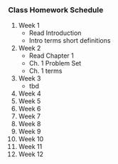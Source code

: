 ### Class Homework Schedule

1. Week 1
    - Read Introduction
    - Intro terms short definitions
1. Week 2
    - Read Chapter 1
    - Ch. 1 Problem Set
    - Ch. 1 terms
1. Week 3
    - tbd
1. Week 4
1. Week 5
1. Week 6
1. Week 7
1. Week 8
1. Week 9
1. Week 10
1. Week 11
1. Week 12
